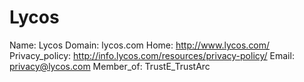 
# Lycos

Name: Lycos
Domain: lycos.com
Home: http://www.lycos.com/
Privacy_policy: http://info.lycos.com/resources/privacy-policy/
Email: privacy@lycos.com
Member_of: TrustE_TrustArc
